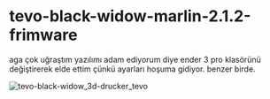 # tevo-black-widow-marlin-2.1.2-frimware
aga çok uğraştım yazılımı adam ediyorum diye ender 3 pro klasörünü değiştirerek elde ettim çünkü ayarları hoşuma gidiyor. benzer birde.

![tevo-black-widow_3d-drucker_tevo](https://github.com/susgun60/tevo-black-widow-marlin-2.1.2-frimware/assets/104942541/fd1117e2-bd35-43f8-819b-7bbfc603a298)
